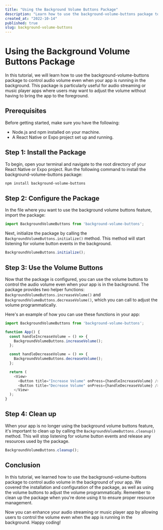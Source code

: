 ```yaml
---
title: "Using the Background Volume Buttons Package"
description: "Learn how to use the background-volume-buttons package to control audio volume in the background of your app."
created_at: "2022-10-14"
published: true
slug: background-volume-buttons
---
```


# Using the Background Volume Buttons Package

In this tutorial, we will learn how to use the background-volume-buttons package to control audio volume even when your app is running in the background. This package is particularly useful for audio streaming or music player apps where users may want to adjust the volume without having to bring the app to the foreground.

## Prerequisites

Before getting started, make sure you have the following:

- Node.js and npm installed on your machine.
- A React Native or Expo project set up and running.

## Step 1: Install the Package

To begin, open your terminal and navigate to the root directory of your React Native or Expo project. Run the following command to install the background-volume-buttons package:

```bash
npm install background-volume-buttons
```

## Step 2: Configure the Package

In the file where you want to use the background volume buttons feature, import the package:

```javascript
import BackgroundVolumeButtons from 'background-volume-buttons';
```

Next, initialize the package by calling the `BackgroundVolumeButtons.initialize()` method. This method will start listening for volume button events in the background.

```javascript
BackgroundVolumeButtons.initialize();
```

## Step 3: Use the Volume Buttons

Now that the package is configured, you can use the volume buttons to control the audio volume even when your app is in the background. The package provides two helper functions: `BackgroundVolumeButtons.increaseVolume()` and `BackgroundVolumeButtons.decreaseVolume()`, which you can call to adjust the volume programmatically.

Here's an example of how you can use these functions in your app:

```javascript
import BackgroundVolumeButtons from 'background-volume-buttons';

function App() {
  const handleIncreaseVolume = () => {
    BackgroundVolumeButtons.increaseVolume();
  };

  const handleDecreaseVolume = () => {
    BackgroundVolumeButtons.decreaseVolume();
  };

  return (
    <View>
      <Button title="Increase Volume" onPress={handleIncreaseVolume} />
      <Button title="Decrease Volume" onPress={handleDecreaseVolume} />
    </View>
  );
}
```

## Step 4: Clean up

When your app is no longer using the background volume buttons feature, it's important to clean up by calling the `BackgroundVolumeButtons.cleanup()` method. This will stop listening for volume button events and release any resources used by the package.

```javascript
BackgroundVolumeButtons.cleanup();
```

## Conclusion

In this tutorial, we learned how to use the background-volume-buttons package to control audio volume in the background of your app. We covered the installation and configuration of the package, as well as using the volume buttons to adjust the volume programmatically. Remember to clean up the package when you're done using it to ensure proper resource management.

Now you can enhance your audio streaming or music player app by allowing users to control the volume even when the app is running in the background. Happy coding!